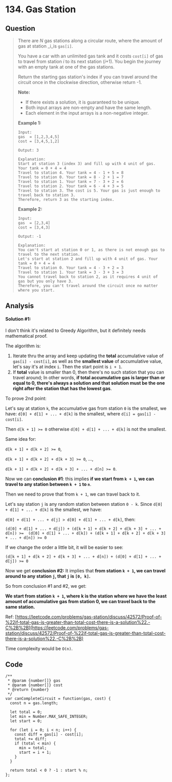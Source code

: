 # 134. Gas Station

## Question

> There are _N_ gas stations along a circular route, where the amount of gas at station _i_is `gas[i]`.
>
> You have a car with an unlimited gas tank and it costs `cost[i]` of gas to travel from station _i_ to its next station \(_i_+1\). You begin the journey with an empty tank at one of the gas stations.
>
> Return the starting gas station's index if you can travel around the circuit once in the clockwise direction, otherwise return -1.
>
> **Note:**
>
> * If there exists a solution, it is guaranteed to be unique.
> * Both input arrays are non-empty and have the same length.
> * Each element in the input arrays is a non-negative integer.
>
> **Example 1:**
>
> ```text
> Input: 
> gas  = [1,2,3,4,5]
> cost = [3,4,5,1,2]
>
> Output: 3
>
> Explanation:
> Start at station 3 (index 3) and fill up with 4 unit of gas. Your tank = 0 + 4 = 4
> Travel to station 4. Your tank = 4 - 1 + 5 = 8
> Travel to station 0. Your tank = 8 - 2 + 1 = 7
> Travel to station 1. Your tank = 7 - 3 + 2 = 6
> Travel to station 2. Your tank = 6 - 4 + 3 = 5
> Travel to station 3. The cost is 5. Your gas is just enough to travel back to station 3.
> Therefore, return 3 as the starting index.
> ```
>
> **Example 2:**
>
> ```text
> Input: 
> gas  = [2,3,4]
> cost = [3,4,3]
>
> Output: -1
>
> Explanation:
> You can't start at station 0 or 1, as there is not enough gas to travel to the next station.
> Let's start at station 2 and fill up with 4 unit of gas. Your tank = 0 + 4 = 4
> Travel to station 0. Your tank = 4 - 3 + 2 = 3
> Travel to station 1. Your tank = 3 - 3 + 3 = 3
> You cannot travel back to station 2, as it requires 4 unit of gas but you only have 3.
> Therefore, you can't travel around the circuit once no matter where you start.
> ```

## Analysis

#### Solution \#1: 

I don't think it's related to Greedy Algorithm, but it definitely needs mathematical proof.

The algorithm is:

1. Iterate thru the array and keep updating the **total** accumulative value of `gas[i] - cost[i]`, as well as the **smallest value** of accumulative value, let's say it's at index `i`. Then the start point is `i + 1`. 
2. If **total** value is smaller than 0, then there's no such station that you can travel around; In other words, **if total accumulative gas is larger than or equal to 0, there's always a solution and that solution must be the one right after the station that has the lowest gas**.

To prove 2nd point:

Let's say at station `k`, the accumulative gas from station `0` is the smallest, we have: `d[0] + d[1] + ... + d[k]` is the smallest, where `d[i] = gas[i] - cost[i]`. 

Then `d[k + 1] >= 0` otherwise `d[0] + d[1] + ... + d[k]` is not the smallest.

Same idea for:

`d[k + 1] + d[k + 2] >= 0`, 

`d[k + 1] + d[k + 2] + d[k + 3] >= 0`, ..., 

`d[k + 1] + d[k + 2] + d[k + 3] + ... + d[n] >= 0`. 

Now we can **conclusion \#1**: this implies **if we start from `k + 1`, we can travel to any station between `k + 1` to `n`**.

Then we need to prove that from `k + 1`, we can travel back to it.

Let's say station `j` is any random station between station `0 - k`. Since `d[0] + d[1] + ... + d[k]` is the smallest, we have:

`d[0] + d[1] + ... + d[j] > d[0] + d[1] + ... + d[k]`, then:

`(d[0] + d[1] + ... + d[j]) + (d[k + 1] + d[k + 2] + d[k + 3] + ... + d[n]) >=  (d[0] + d[1] + ... + d[k]) + (d[k + 1] + d[k + 2] + d[k + 3] + ... + d[n]) >= 0`

If we change the order a little bit, it will be easier to see:

`(d[k + 1] + d[k + 2] + d[k + 3] + ... + d[n]) + (d[0] + d[1] + ... + d[j]) >= 0`

Now we get **conclusion \#2:** It implies that **from station `k + 1`, we can travel around to any station `j`, that `j` is `[0, k]`.**

So from conclusion \#1 and \#2, we get:

**We start from station `k + 1`, where k is the station where we have the least amount of accumulative gas from station 0, we can travel back to the same station.**

Ref: [https://leetcode.com/problems/gas-station/discuss/42572/Proof-of-%22if-total-gas-is-greater-than-total-cost-there-is-a-solution%22.-C%2B%2B](https://leetcode.com/problems/gas-station/discuss/42572/Proof-of-%22if-total-gas-is-greater-than-total-cost-there-is-a-solution%22.-C%2B%2B)

Time complexity would be `O(n)`.

## Code

```text
/**
 * @param {number[]} gas
 * @param {number[]} cost
 * @return {number}
 */
var canCompleteCircuit = function(gas, cost) {
  const n = gas.length;

  let total = 0;
  let min = Number.MAX_SAFE_INTEGER;
  let start = 0;
  
  for (let i = 0; i < n; i++) {
    const diff = gas[i] - cost[i];
    total += diff;
    if (total < min) {
      min = total;
      start = i + 1;
    }
  }
  
  return total < 0 ? -1 : start % n;
};
```

